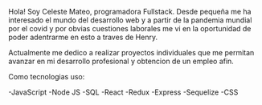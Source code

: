Hola! Soy Celeste Mateo, programadora Fullstack. Desde pequeña me ha interesado el mundo del desarrollo web y a partir de la pandemia mundial por el covid y por obvias cuestiones laborales me vi en la oportunidad de poder adentrarme en esto a traves de Henry.

Actualmente me dedico a realizar proyectos individuales que me permitan avanzar en mi desarrollo profesional y obtencion de un empleo afin.

Como tecnologias uso:

-JavaScript
-Node JS
-SQL
-React
-Redux
-Express
-Sequelize
-CSS
